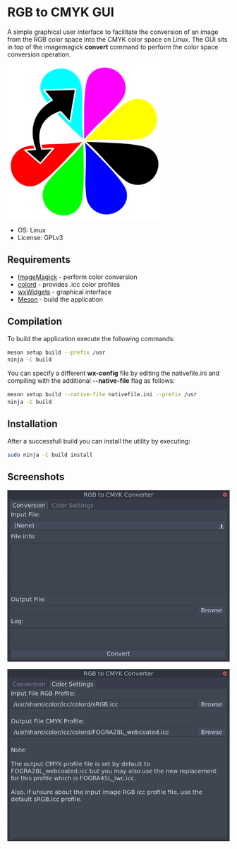 # RGB to CMYK GUI

A simple graphical user interface to facilitate the conversion of an
image from the RGB color space into the CMYK color space on Linux.
The GUI sits in top of the imagemagick __convert__ command to perform
the color space conversion operation.

<img width="350px" src="https://raw.githubusercontent.com/jgmdev/rgb2cmyk/master/resources/rgb2cmyk.svg" />

* OS: Linux
* License: GPLv3

## Requirements

* [ImageMagick](https://www.imagemagick.org/) - perform color conversion
* [colord](https://www.freedesktop.org/software/colord) - provides .icc color profiles
* [wxWidgets](https://wxwidgets.org) - graphical interface
* [Meson](https://mesonbuild.com/) - build the application

## Compilation

To build the application execute the following commands:

```sh
meson setup build --prefix /usr
ninja -C build
```

You can specify a different __wx-config__ file by editing the
nativefile.ini and compiling with the additional __--native-file__
flag as follows:

```sh
meson setup build --native-file nativefile.ini --prefix /usr
ninja -C build
```

## Installation

After a successfull build you can install the utility by executing:

```sh
sudo ninja -C build install
```

## Screenshots

![RGB2CMYK main](https://raw.githubusercontent.com/jgmdev/rgb2cmyk/master/screenshots/main.png)

![RGB2CMYK settings](https://raw.githubusercontent.com/jgmdev/rgb2cmyk/master/screenshots/settings.png)

